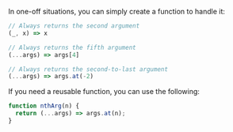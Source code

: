 In one-off situations, you can simply create a function to handle it:

```javascript
// Always returns the second argument
(_, x) => x

// Always returns the fifth argument
(...args) => args[4]

// Always returns the second-to-last argument
(...args) => args.at(-2)
```

If you need a reusable function, you can use the following:

```javascript
function nthArg(n) {
  return (...args) => args.at(n);
}
```
